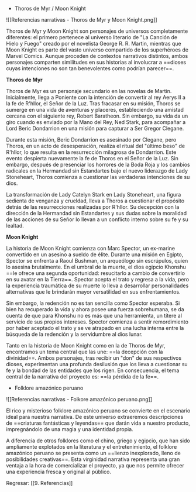 
+ Thoros de Myr / Moon Knight

![[Referencias narrativas - Thoros de Myr y Moon Knight.png]]

Thoros de Myr y Moon Knight son personajes de universos completamente diferentes: el primero pertenece al universo literario de "La Canción de Hielo y Fuego" creado por el novelista George R. R. Martin, mientras que Moon Knight es parte del vasto universo compartido de los superhéroes de Marvel Comics. Aunque proceden de contextos narrativos distintos, ambos personajes comparten similitudes en sus historias al involucrar a ==dioses cuyas intenciones no son tan benevolentes como podrían parecer==.

**Thoros de Myr**

Thoros de Myr es un personaje secundario en las novelas de Martin. Inicialmente, llega a Poniente con la intención de convertir al rey Aerys II a la fe de R'hllor, el Señor de la Luz. Tras fracasar en su misión, Thoros se sumerge en una vida de aventuras y placeres, estableciendo una amistad cercana con el siguiente rey, Robert Baratheon. Sin embargo, su vida da un giro cuando es enviado por la Mano del Rey, Ned Stark, para acompañar a Lord Beric Dondarrion en una misión para capturar a Ser Gregor Clegane.

Durante esta misión, Beric Dondarrion es asesinado por Clegane, pero Thoros, en un acto de desesperación, realiza el ritual del "último beso" de R'hllor, lo que resulta en la resurrección milagrosa de Dondarrion. Este evento despierta nuevamente la fe de Thoros en el Señor de la Luz. Sin embargo, después de presenciar los horrores de la Boda Roja y los cambios radicales en la Hermandad sin Estandartes bajo el nuevo liderazgo de Lady Stoneheart, Thoros comienza a cuestionar las verdaderas intenciones de su dios.

La transformación de Lady Catelyn Stark en Lady Stoneheart, una figura sedienta de venganza y crueldad, lleva a Thoros a cuestionar el propósito detrás de las resurrecciones realizadas por R'hllor. Su decepción con la dirección de la Hermandad sin Estandartes y sus dudas sobre la moralidad de las acciones de su Señor lo llevan a un conflicto interno sobre su fe y su lealtad.

**Moon Knight**

La historia de Moon Knight comienza con Marc Spector, un ex-marine convertido en un asesino a sueldo de élite. Durante una misión en Egipto, Spector se enfrenta a Raoul Bushman, un arqueólogo sin escrúpulos, quien lo asesina brutalmente. En el umbral de la muerte, el dios egipcio Khonshu ==le ofrece una segunda oportunidad: resucitarlo a cambio de convertirlo en su avatar en la Tierra==. Spector acepta el trato y regresa a la vida, pero la experiencia traumática de su muerte lo lleva a desarrollar personalidades alternativas que le brindarán mayor versatilidad en sus enfrentamientos.

Sin embargo, la redención no es tan sencilla como Spector esperaba. Si bien ha recuperado la vida y ahora posee una fuerza sobrehumana, se da cuenta de que para Khonshu no es más que una herramienta, un títere al servicio de sus propios intereses. Spector comienza a sentir remordimiento por haber aceptado el trato y se ve atrapado en una lucha interna entre la búsqueda de la redención y la servidumbre al dios lunar.

Tanto en la historia de Moon Knight como en la de Thoros de Myr, encontramos un tema central que las une: ==la decepción con la divinidad==. Ambos personajes, tras recibir un "don" de sus respectivos dioses, experimentan una profunda desilusión que los lleva a cuestionar su fe y la bondad de las entidades que los rigen. En consecuencia, el tema central de la narrativa del proyecto es: ==la pérdida de la fe==.

+ Folklore amazónico peruano

![[Referencias narrativas - Folkore amazónico peruano.png]]

El rico y misterioso folklore amazónico peruano se convierte en el escenario ideal para nuestra narrativa. De este universo extraeremos descripciones de ==criaturas fantásticas y leyendas== que darán vida a nuestro producto, impregnándolo de una magia y una identidad propia.

A diferencia de otros folklores como el chino, griego y egipcio, que han sido ampliamente explotados en la literatura y el entretenimiento, el folklore amazónico peruano se presenta como un ==lienzo inexplorado, lleno de posibilidades creativas==. Esta virginidad narrativa representa una gran ventaja a la hora de comercializar el proyecto, ya que nos permite ofrecer una experiencia fresca y original al público.


Regresar: [[9. Referencias]]
